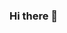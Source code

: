 ### Hi there 👋

<!--
**gurnoork/gurnoork** is a ✨ _special_ ✨ repository because its `README.md` (this file) appears on your GitHub profile.
[![Header](https://raw.githubusercontent.com/MartinHeinz/<OWNER>/<OWNER>/readme_header.png "Header")](https://some-url.dev/)
# Hello, folks! <img src="https://raw.githubusercontent.com/gurnoork/gurnoork/master/wave.gif" width="30px">
<img align="center" src="https://github-readme-stats.vercel.app/api/?username=<gurnoork>&theme=<dark>" />
[![My GitHub Stats](https://github-readme-stats.vercel.app/api/?username=gurnoork&count_private=true&theme=tokyonight&showicons=true)]()
[![My GitHub Language Stats](https://github-readme-stats.vercel.app/api/top-langs/?username=gurnoork&langs_count=5&theme=tokyonight)]()
![Anurag's github stats](https://github-readme-stats.vercel.app/api?username=gurnoork)


Here are some ideas to get you started:

- 🔭 I’m currently working on ...
- 🌱 I’m currently learning ...
- 👯 I’m looking to collaborate on ...
- 🤔 I’m looking for help with ...
- 💬 Ask me about ...
- 📫 How to reach me: ...
- 😄 Pronouns: ...
- ⚡ Fun fact: ...
-->
